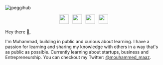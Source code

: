 
![jpeggihub](https://user-images.githubusercontent.com/62890173/141060829-3c16f2a5-3944-4d5a-9396-d18f4deb0931.gif)

<p align='center'>
<a href="https://dev.to/codewithmaaz"><img height="30" src="https://raw.githubusercontent.com/WaylonWalker/WaylonWalker/main/icon/dev.png"></a>&nbsp;&nbsp;
<a href="https://twitter.com/codewithmaaz"><img height="30" src="https://github.com/WaylonWalker/WaylonWalker/blob/main/icon/twitter.png?raw=true"></a>&nbsp;&nbsp;
<a href="https://instagram.com/codewithmaaz"><img height="30" src="https://github.com/WaylonWalker/WaylonWalker/blob/main/icon/instagram.jpg?raw=true"></a>&nbsp;&nbsp;
<a href="https://www.linkedin.com/in/maazshakeel/"><img height="30" src="https://github.com/WaylonWalker/WaylonWalker/blob/main/icon/linkedin.png?raw=true"></a>
</p>
Hey there 👋,

I'm Muhammad, building in public and curious about learning.  I have a passion for learning and sharing my knowledge with others in a way that's as public as possible.    Currently learning about startups, business and Entrepreneurship.  You can checkout my Twitter: [@mouhammed_maaz](https://twitter.com/mouhammed_maaz).

